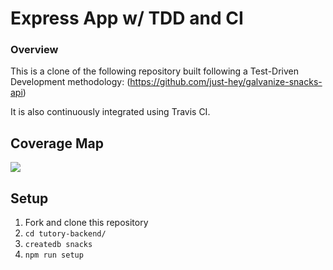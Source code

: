 # Express App w/ TDD and CI

### Overview

This is a clone of the following repository built following a Test-Driven Development methodology:
(https://github.com/just-hey/galvanize-snacks-api)

It is also continuously integrated using Travis CI.

## Coverage Map

![](./images/coverage.png)

## Setup
1. Fork and clone this repository
1. `cd tutory-backend/`
1. `createdb snacks`
1. `npm run setup`
